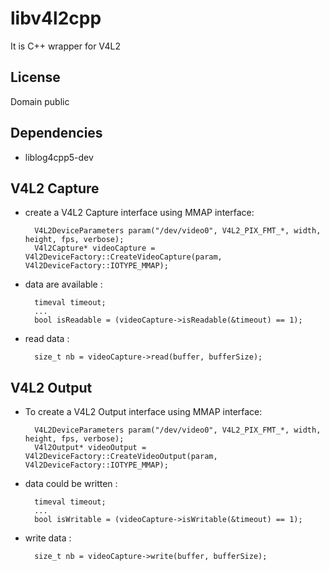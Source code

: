 
libv4l2cpp
====================

It is C++ wrapper for V4L2

License
------------
Domain public 

Dependencies
------------
 - liblog4cpp5-dev
 
V4L2 Capture
-------------
 - create a V4L2 Capture interface using MMAP interface:

         V4L2DeviceParameters param("/dev/video0", V4L2_PIX_FMT_*, width, height, fps, verbose);
         V4l2Capture* videoCapture = V4l2DeviceFactory::CreateVideoCapture(param, V4l2DeviceFactory::IOTYPE_MMAP);

 - data are available :

         timeval timeout; 
         ...
         bool isReadable = (videoCapture->isReadable(&timeout) == 1);

 - read data :

         size_t nb = videoCapture->read(buffer, bufferSize);


V4L2 Output
-------------

 - To create a V4L2 Output interface using MMAP interface:

         V4L2DeviceParameters param("/dev/video0", V4L2_PIX_FMT_*, width, height, fps, verbose);
         V4l2Output* videoOutput = V4l2DeviceFactory::CreateVideoOutput(param, V4l2DeviceFactory::IOTYPE_MMAP);

 - data could be written :

         timeval timeout; 
         ...
         bool isWritable = (videoCapture->isWritable(&timeout) == 1);

 - write data :

         size_t nb = videoCapture->write(buffer, bufferSize);
